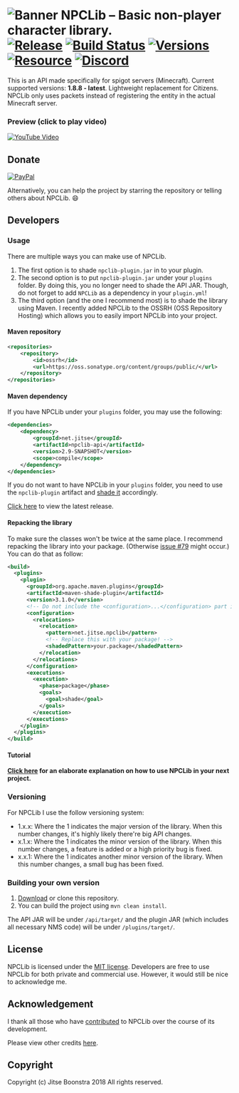 ![Banner](https://i.imgur.com/WL6QeUA.png)
NPCLib – Basic non-player character library.<br>
[![Release](https://jitpack.io/v/JitseB/NPCLib.svg)](https://github.com/JitseB/NPCLib/releases)
[![Build Status](https://travis-ci.com/JitseB/NPCLib.svg?branch=master)](https://travis-ci.com/JitseB/NPCLib)
[![Versions](https://img.shields.io/badge/MC-1.8.8%20--%20latest-blue.svg)](https://github.com/JitseB/NPCLib/releases)
[![Resource](https://img.shields.io/badge/SpigotMC-Resource-orange.svg)](https://www.spigotmc.org/resources/npclib.55884/)
[![Discord](https://img.shields.io/badge/Support-Discord-blue.svg)](https://discord.gg/pvJGhEq)
=

This is an API made specifically for spigot servers (Minecraft). Current supported versions: **1.8.8 - latest**. Lightweight replacement for Citizens. NPCLib only uses packets instead of registering the entity in the actual Minecraft server.

### Preview (click to play video)
[![YouTube Video](http://img.youtube.com/vi/LqwdqIxPIvE/0.jpg)](http://www.youtube.com/watch?v=LqwdqIxPIvE "NPCLib – Basic non-player character library (Minecraft).")

## Donate

[![PayPal](https://cdn.rawgit.com/twolfson/paypal-github-button/1.0.0/dist/button.svg)](https://paypal.me/jitseboonstra)

Alternatively, you can help the project by starring the repository or telling others about NPCLib. :smile:

## Developers

### Usage

There are multiple ways you can make use of NPCLib.

1. The first option is to shade `npclib-plugin.jar` in to your plugin.
2. The second option is to put `npclib-plugin.jar` under your `plugins` folder. By doing this, you no longer need to shade the API JAR. Though, do not forget to add `NPCLib` as a dependency in your `plugin.yml`!
3. The third option (and the one I recommend most) is to shade the library using Maven. I recently added NPCLib to the OSSRH (OSS Repository Hosting) which allows you to easily import NPCLib into your project.

#### Maven repository
```xml
<repositories>
    <repository>
        <id>ossrh</id>
        <url>https://oss.sonatype.org/content/groups/public/</url>
    </repository>
</repositories>
```

#### Maven dependency

If you have NPCLib under your `plugins` folder, you may use the following:
```xml
<dependencies>
    <dependency>
        <groupId>net.jitse</groupId>
        <artifactId>npclib-api</artifactId>
        <version>2.9-SNAPSHOT</version>
        <scope>compile</scope>
    </dependency>
</dependencies>
```
If you do not want to have NPCLib in your `plugins` folder, you need to use the `npclib-plugin` artifact and [shade it](https://maven.apache.org/plugins/maven-shade-plugin/) accordingly.

[Click here](https://github.com/JitseB/NPCLib/releases/latest) to view the latest release.

#### Repacking the library
To make sure the classes won't be twice at the same place. I recommend repacking the library into your package. (Otherwise [issue #79](https://github.com/MinecraftLibraries/NPCLib/issues/79) might occur.) You can do that as follow:
```xml
<build>
  <plugins>
    <plugin>
      <groupId>org.apache.maven.plugins</groupId>
      <artifactId>maven-shade-plugin</artifactId>
      <version>3.1.0</version>
      <!-- Do not include the <configuration>...</configuration> part if you are using Sponge! -->
      <configuration>
        <relocations>
          <relocation>
            <pattern>net.jitse.npclib</pattern>
            <!-- Replace this with your package! -->
            <shadedPattern>your.package</shadedPattern>
          </relocation>
        </relocations>
      </configuration>
      <executions>
        <execution>
          <phase>package</phase>
          <goals>
            <goal>shade</goal>
          </goals>
        </execution>
      </executions>
    </plugin>
  </plugins>
</build>
```
#### Tutorial
**[Click here](https://github.com/JitseB/NPCLib/blob/master/DOCUMENTATION.md) for an elaborate explanation on how to use NPCLib in your next project.**

### Versioning
For NPCLib I use the follow versioning system:
* 1.x.x: Where the 1 indicates the major version of the library. When this number changes, it's highly likely there're big API changes.
* x.1.x: Where the 1 indicates the minor version of the library. When this number changes, a feature is added or a high priority bug is fixed.
* x.x.1: Where the 1 indicates another minor version of the library. When this number changes, a small bug has been fixed.

### Building your own version

1. [Download](https://github.com/JitseB/NPCLib/archive/master.zip) or clone this repository.
2. You can build the project using `mvn clean install`.

The API JAR will be under `/api/target/` and the plugin JAR (which includes all necessary NMS code) will be under `/plugins/target/`.

## License

NPCLib is licensed under the [MIT license](https://github.com/JitseB/NPCLib/blob/master/LICENSE.md).
Developers are free to use NPCLib for both private and commercial use. However, it would still be nice to acknowledge me.

## Acknowledgement

I thank all those who have [contributed](https://github.com/JitseB/NPCLib/graphs/contributors) to NPCLib over the course of its development.

Please view other credits [here](https://github.com/JitseB/NPCLib/blob/master/CREDITS.md).

## Copyright

Copyright (c) Jitse Boonstra 2018 All rights reserved.
